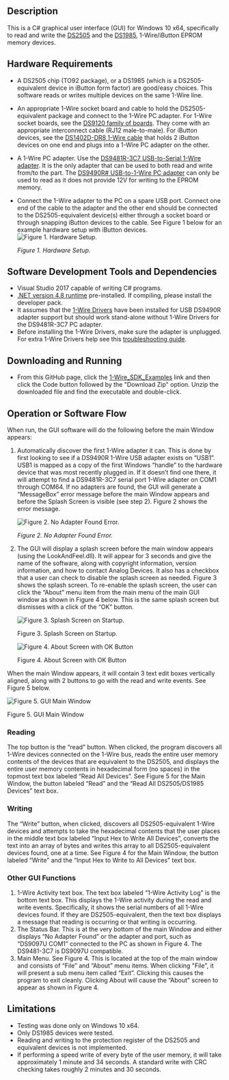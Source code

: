 ## Description

This is a C# graphical user interface (GUI) for Windows 10 x64, specifically to read and write the [DS2505](https://www.analog.com/en/products/ds2505.html#product-overview) and the  [DS1985](https://www.analog.com/en/products/ds1985.html), 1-Wire/iButton EPROM memory devices. 

## Hardware Requirements
-	A DS2505 chip (TO92 package), or a DS1985 (which is a DS2505-equivalent device in iButton form factor) are good/easy choices. This software reads or writes multiple devices on the same 1-Wire line.
-   An appropriate 1-Wire socket board and cable to hold the DS2505-equivalent package and connect to the 1-Wire PC adapter.  For 1-Wire socket boards, see the [DS9120 family of boards](https://www.analog.com/en/design-center/evaluation-hardware-and-software/evaluation-boards-kits/ds9120.html#eb-overview). They come with an appropriate interconnect cable (RJ12 male-to-male). For iButton devices, see the [DS1402D-DR8 1-Wire cable](https://www.analog.com/en/products/ds1402d-dr8.html) that holds 2 iButton devices on one end and plugs into a 1-Wire PC adapter on the other.
-	A 1-Wire PC adapter.  Use the [DS9481R-3C7 USB-to-Serial 1-Wire adapter](https://www.analog.com/en/design-center/evaluation-hardware-and-software/evaluation-boards-kits/ds9481r-3c7.html). It is the only adapter that can be used to both read and write from/to the part. The [DS9490R# USB-to-1-Wire PC adapter](https://www.maximintegrated.com/en/products/ibutton-one-wire/ibutton/DS9490R.html) can only be used to read as it does not provide 12V for writing to the EPROM memory.
- Connect the 1-Wire adapter to the PC on a spare USB port. Connect one end of the cable to the adapter and the other end should be connected to the DS2505-equivalent device(s) either through a socket board or through snapping iButton devices to the cable. See Figure 1 below for an example hardware setup with iButton devices.
   ![Figure 1. Hardware Setup.](./images/DS2505_Test_Setup.png) 
   
   *Figure 1. Hardware Setup.*
 
## Software Development Tools and Dependencies
-	Visual Studio 2017 capable of writing C# programs.
-	[.NET version 4.8 runtime](https://dotnet.microsoft.com/en-us/download/dotnet-framework/net48) pre-installed. If compiling, please install the developer pack.
-	It assumes that the [1-Wire Drivers](https://www.maximintegrated.com/en/products/ibutton-one-wire/one-wire/software-tools/drivers/download-1-wire-ibutton-drivers-for-windows.html) have been installed for USB DS9490R adapter support but should work stand-alone without 1-Wire Drivers for the DS9481R-3C7 PC adapter. 
-  Before installing the 1-Wire Drivers, make sure the adapter is unplugged.  For extra 1-Wire Drivers help see this [troubleshooting guide](https://maximsupport.microsoftcrmportals.com/en-us/knowledgebase/article/KA-16429).

## Downloading and Running
- From this GitHub page, click the [1-Wire_SDK_Examples](https://github.com/MaximIntegratedTechSupport/1-Wire_SDK_Examples) link and then click the Code button followed by the "Download Zip" option.  Unzip the downloaded file and find the executable and double-click.
  
## Operation or Software Flow
When run, the GUI software will do the following before the main Window appears:
1.	Automatically discover the first 1-Wire adapter it can.  This is done by first looking to see if a DS9490R 1-Wire USB adapter exists on “USB1”.  USB1 is mapped as a copy of the first Windows “handle” to the hardware device that was most recently plugged in. If it doesn’t find one there, it will attempt to find a DS9481R-3C7 serial port 1-Wire adapter on COM1 through COM64. If no adapters are found, the GUI will generate a “MessageBox” error message before the main Window appears and before the Splash Screen is visible (see step 2). Figure 2 shows the error message.

    ![Figure 2.  No Adapter Found Error.](./images/AdapterNotFound.png) 
 
    *Figure 2.  No Adapter Found Error.*

2.	The GUI will display a splash screen before the main window appears (using the LookAndFeel.dll).  It will appear for 3 seconds and give the name of the software, along with copyright information, version information, and how to contact Analog Devices. It also has a checkbox that a user can check to disable the splash screen as needed. Figure 3 shows the splash screen. To re-enable the splash screen, the user can click the “About” menu item from the main menu of the main GUI window as shown in Figure 4 below. This is the same splash screen but dismisses with a click of the “OK” button.

    ![Figure 3. Splash Screen on Startup.](./images/SplashScreen.png)  	 
 
    Figure 3. Splash Screen on Startup. 		

    ![Figure 4. About Screen with OK Button](./images/AboutScreen.png)  	 
 
    Figure 4. About Screen with OK Button


When the main Window appears, it will contain 3 text edit boxes vertically aligned, along with 2 buttons to go with the read and write events.  See Figure 5 below.

   ![Figure 5. GUI Main Window](./images/Main_GUI.png)   

   Figure 5. GUI Main Window

### Reading
The top button is the “read” button.  When clicked, the program discovers all 1-Wire devices connected on the 1-Wire bus, reads the entire user memory contents of the devices that are equivalent to the DS2505, and displays the entire user memory contents in hexadecimal form (no spaces) in the topmost text box labeled “Read All Devices”.  See Figure 5 for the Main Window, the button labeled “Read” and the “Read All DS2505/DS1985 Devices” text box.  

### Writing
The “Write” button, when clicked, discovers all DS2505-equivalent 1-Wire devices and attempts to take the hexadecimal contents that the user places in the middle text box labeled “Input Hex to Write All Devices”, converts the text into an array of bytes and writes this array to all DS2505-equivalent devices found, one at a time. See Figure 4 for the Main Window, the button labeled “Write” and the “Input Hex to Write to All Devices" text box.

### Other GUI Functions 
1.	1-Wire Activity text box.  The text box labeled “1-Wire Activity Log” is the bottom text box.  This displays the 1-Wire activity during the read and write events.  Specifically, it shows the serial numbers of all 1-Wire devices found. If they are DS2505-equivalent, then the text box displays a message that reading is occurring or that writing is occurring.
2.	The Status Bar. This is at the very bottom of the main Window and either displays “No Adapter Found” or the adapter and port, such as “DS9097U COM1” connected to the PC as shown in Figure 4. The DS9481-3C7 is DS9097U compatible.
3.	Main Menu.  See Figure 4. This is located at the top of the main window and consists of “File” and “About” menu items.  When clicking "File", it will present a sub menu item called “Exit”.  Clicking this causes the program to exit cleanly.  Clicking About will cause the “About" screen to appear as shown in Figure 4.


## Limitations
-	Testing was done only on Windows 10 x64.
-	Only DS1985 devices were tested.
-	Reading and writing to the protection register of the DS2505 and equivalent devices is not implemented.
-   If performing a speed write of every byte of the user memory, it will take approximately 1 minute and 34 seconds.  A standard write with CRC checking takes roughly 2 minutes and 30 seconds.
